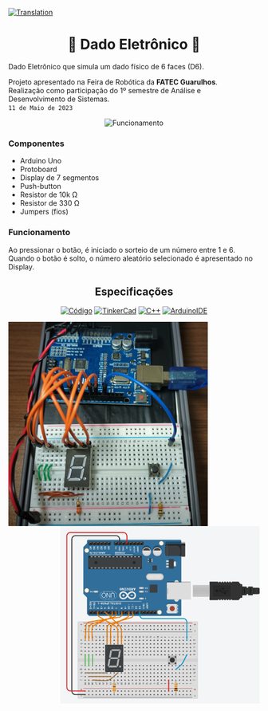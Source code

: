 [![Translation](https://img.shields.io/badge/English%20Translation-grey?style=for-the-badge)](https://github.com/gabriellabueno/Dado-Eletronico/blob/main/English-Translation.md)
<div align="center">

# :game_die: Dado Eletrônico :game_die:
</div>

Dado Eletrônico que simula um dado físico de 6 faces (D6).

Projeto apresentado na Feira de Robótica da **FATEC Guarulhos**.  
Realização como participação do 1º semestre de Análise e Desenvolvimento de Sistemas.  
`11 de Maio de 2023`

<div align="center">
<img src="/Funcionamento.gif" alt="Funcionamento">
</div>
  
### Componentes
- Arduino Uno
- Protoboard
- Display de 7 segmentos
- Push-button
- Resistor de 10k Ω
- Resistor de 330 Ω 
- Jumpers (fios)
  
  
### Funcionamento
Ao pressionar o botão, é iniciado o sorteio de um número entre 1 e 6.  
Quando o botão é solto, o número aleatório selecionado é apresentado no Display.

<div align="center">

## Especificações
  
[![Código](https://img.shields.io/badge/Código-black?style=for-the-badge)](https://github.com/gabriellabueno/Dado-Eletronico/blob/main/codigo.c%2B%2B)
[![TinkerCad](https://img.shields.io/badge/Circuito%20Tinkercad-red?style=for-the-badge)](https://www.tinkercad.com/things/6grCl2sPp0o)
[![C++](https://img.shields.io/badge/Linguagem%20C%2B%2B-00599C?style=for-the-badge&logo=c%2B%2B&logoColor=white)](https://cplusplus.com)
[![ArduinoIDE](https://img.shields.io/badge/Arduino_IDE-00979D?style=for-the-badge&logo=arduino&logoColor=white)](https://www.arduino.cc/en/software)
</div>

<img src="/Dado-Eletronico.jpg" width="400px" align="left" alt="Dado Eletrônico">
<img src="/Circuito-Tinkercad.png" width="400px" align="right" alt="Circuito no Tinkercad">


